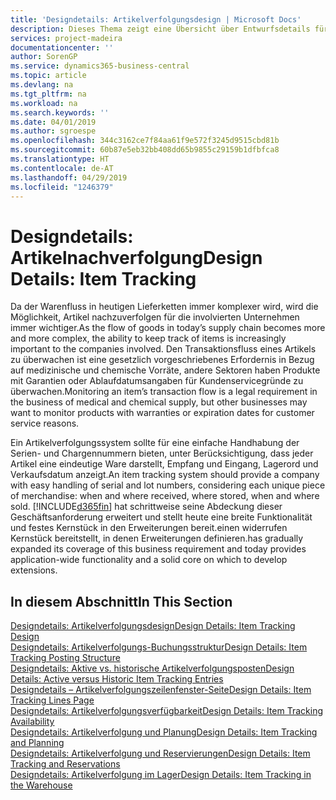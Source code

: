 ```yaml
---
title: 'Designdetails: Artikelverfolgungsdesign | Microsoft Docs'
description: Dieses Thema zeigt eine Übersicht über Entwurfsdetails für Artikelverfolgung.
services: project-madeira
documentationcenter: ''
author: SorenGP
ms.service: dynamics365-business-central
ms.topic: article
ms.devlang: na
ms.tgt_pltfrm: na
ms.workload: na
ms.search.keywords: ''
ms.date: 04/01/2019
ms.author: sgroespe
ms.openlocfilehash: 344c3162ce7f84aa61f9e572f3245d9515cbd81b
ms.sourcegitcommit: 60b87e5eb32bb408dd65b9855c29159b1dfbfca8
ms.translationtype: HT
ms.contentlocale: de-AT
ms.lasthandoff: 04/29/2019
ms.locfileid: "1246379"
---
```

# <a name="design-details-item-tracking"></a><span data-ttu-id="e4099-103">Designdetails: Artikelnachverfolgung</span><span class="sxs-lookup"><span data-stu-id="e4099-103">Design Details: Item Tracking</span></span>
<span data-ttu-id="e4099-104">Da der Warenfluss in heutigen Lieferketten immer komplexer wird, wird die Möglichkeit, Artikel nachzuverfolgen für die involvierten Unternehmen immer wichtiger.</span><span class="sxs-lookup"><span data-stu-id="e4099-104">As the flow of goods in today’s supply chain becomes more and more complex, the ability to keep track of items is increasingly important to the companies involved.</span></span> <span data-ttu-id="e4099-105">Den Transaktionsfluss eines Artikels zu überwachen ist eine gesetzlich vorgeschriebenes Erfordernis in Bezug auf medizinische und chemische Vorräte, andere Sektoren haben Produkte mit Garantien oder Ablaufdatumsangaben für Kundenservicegründe zu überwachen.</span><span class="sxs-lookup"><span data-stu-id="e4099-105">Monitoring an item’s transaction flow is a legal requirement in the business of medical and chemical supply, but other businesses may want to monitor products with warranties or expiration dates for customer service reasons.</span></span>  

<span data-ttu-id="e4099-106">Ein Artikelverfolgungssystem sollte für eine einfache Handhabung der Serien- und Chargennummern bieten, unter Berücksichtigung, dass jeder Artikel eine eindeutige Ware darstellt, Empfang und Eingang, Lagerord und Verkaufsdatum anzeigt.</span><span class="sxs-lookup"><span data-stu-id="e4099-106">An item tracking system should provide a company with easy handling of serial and lot numbers, considering each unique piece of merchandise: when and where received, where stored, when and where sold.</span></span> [!INCLUDE[d365fin](includes/d365fin_md.md)] <span data-ttu-id="e4099-107">hat schrittweise seine Abdeckung dieser Geschäftsanforderung erweitert und stellt heute eine breite Funktionalität und festes Kernstück in den Erweiterungen bereit.einen widerrufen Kernstück bereitstellt, in denen Erweiterungen definieren.</span><span class="sxs-lookup"><span data-stu-id="e4099-107">has gradually expanded its coverage of this business requirement and today provides application-wide functionality and a solid core on which to develop extensions.</span></span>  

## <a name="in-this-section"></a><span data-ttu-id="e4099-108">In diesem Abschnitt</span><span class="sxs-lookup"><span data-stu-id="e4099-108">In This Section</span></span>  
[<span data-ttu-id="e4099-109">Designdetails: Artikelverfolgungsdesign</span><span class="sxs-lookup"><span data-stu-id="e4099-109">Design Details: Item Tracking Design</span></span>](design-details-item-tracking-design.md)  
[<span data-ttu-id="e4099-110">Designdetails: Artikelverfolgungs-Buchungsstruktur</span><span class="sxs-lookup"><span data-stu-id="e4099-110">Design Details: Item Tracking Posting Structure</span></span>](design-details-item-tracking-posting-structure.md)  
[<span data-ttu-id="e4099-111">Designdetails: Aktive vs. historische Artikelverfolgungsposten</span><span class="sxs-lookup"><span data-stu-id="e4099-111">Design Details: Active versus Historic Item Tracking Entries</span></span>](design-details-active-versus-historic-item-tracking-entries.md)  
[<span data-ttu-id="e4099-112">Designdetails – Artikelverfolgungszeilenfenster-Seite</span><span class="sxs-lookup"><span data-stu-id="e4099-112">Design Details: Item Tracking Lines Page</span></span>](design-details-item-tracking-lines-window.md)  
[<span data-ttu-id="e4099-113">Designdetails: Artikelverfolgungsverfügbarkeit</span><span class="sxs-lookup"><span data-stu-id="e4099-113">Design Details: Item Tracking Availability</span></span>](design-details-item-tracking-availability.md)  
[<span data-ttu-id="e4099-114">Designdetails: Artikelverfolgung und Planung</span><span class="sxs-lookup"><span data-stu-id="e4099-114">Design Details: Item Tracking and Planning</span></span>](design-details-item-tracking-and-planning.md)  
[<span data-ttu-id="e4099-115">Designdetails: Artikelverfolgung und Reservierungen</span><span class="sxs-lookup"><span data-stu-id="e4099-115">Design Details: Item Tracking and Reservations</span></span>](design-details-item-tracking-and-reservations.md)  
[<span data-ttu-id="e4099-116">Designdetails: Artikelverfolgung im Lager</span><span class="sxs-lookup"><span data-stu-id="e4099-116">Design Details: Item Tracking in the Warehouse</span></span>](design-details-item-tracking-in-the-warehouse.md)

